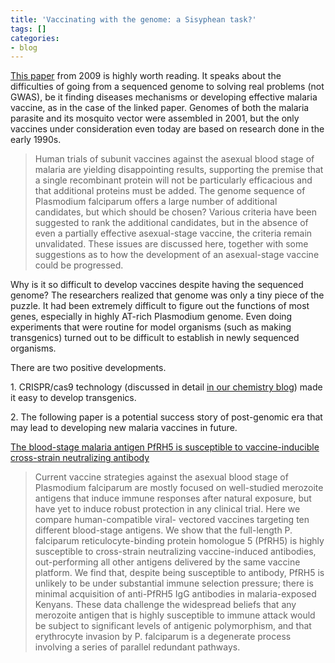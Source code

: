 ```yaml
---
title: 'Vaccinating with the genome: a Sisyphean task?'
tags: []
categories:
- blog
---
```

[This paper](http://www.ncbi.nlm.nih.gov/pubmed/19359219) from 2009 is highly
worth reading. It speaks about the difficulties of going from a sequenced
genome to solving real problems (not GWAS), be it finding diseases mechanisms
or developing effective malaria vaccine, as in the case of the linked paper.
Genomes of both the malaria parasite and its mosquito vector were assembled in
2001, but the only vaccines under consideration even today are based on
research done in the early 1990s.
<!--more-->

> Human trials of subunit vaccines against the asexual blood stage of malaria
are yielding disappointing results, supporting the premise that a single
recombinant protein will not be particularly efficacious and that additional
proteins must be added. The genome sequence of Plasmodium falciparum offers a
large number of additional candidates, but which should be chosen? Various
criteria have been suggested to rank the additional candidates, but in the
absence of even a partially effective asexual-stage vaccine, the criteria
remain unvalidated. These issues are discussed here, together with some
suggestions as to how the development of an asexual-stage vaccine could be
progressed.

Why is it so difficult to develop vaccines despite having the sequenced
genome? The researchers realized that genome was only a tiny piece of the
puzzle. It had been extremely difficult to figure out the functions of most
genes, especially in highly AT-rich Plasmodium genome. Even doing experiments
that were routine for model organisms (such as making transgenics) turned out
to be difficult to establish in newly sequenced organisms.

There are two positive developments.

1\. CRISPR/cas9 technology (discussed in detail [in our chemistry
blog](http://www.homolog.us/blogs/chem/)) made it easy to develop transgenics.

2\. The following paper is a potential success story of post-genomic era that
may lead to developing new malaria vaccines in future.

[The blood-stage malaria antigen PfRH5 is susceptible to vaccine-inducible
cross-strain neutralizing
antibody](http://www.nature.com/ncomms/journal/v2/n12/full/ncomms1615.html)

> Current vaccine strategies against the asexual blood stage of Plasmodium
falciparum are mostly focused on well-studied merozoite antigens that induce
immune responses after natural exposure, but have yet to induce robust
protection in any clinical trial. Here we compare human-compatible viral-
vectored vaccines targeting ten different blood-stage antigens. We show that
the full-length P. falciparum reticulocyte-binding protein homologue 5 (PfRH5)
is highly susceptible to cross-strain neutralizing vaccine-induced antibodies,
out-performing all other antigens delivered by the same vaccine platform. We
find that, despite being susceptible to antibody, PfRH5 is unlikely to be
under substantial immune selection pressure; there is minimal acquisition of
anti-PfRH5 IgG antibodies in malaria-exposed Kenyans. These data challenge the
widespread beliefs that any merozoite antigen that is highly susceptible to
immune attack would be subject to significant levels of antigenic
polymorphism, and that erythrocyte invasion by P. falciparum is a degenerate
process involving a series of parallel redundant pathways.

